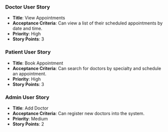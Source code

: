 ### Doctor User Story
- **Title**: View Appointments
- **Acceptance Criteria**: Can view a list of their scheduled appointments by date and time.
- **Priority**: High
- **Story Points**: 3

### Patient User Story
- **Title**: Book Appointment
- **Acceptance Criteria**: Can search for doctors by specialty and schedule an appointment.
- **Priority**: High
- **Story Points**: 3

### Admin User Story
- **Title**: Add Doctor
- **Acceptance Criteria**: Can register new doctors into the system.
- **Priority**: Medium
- **Story Points**: 2
